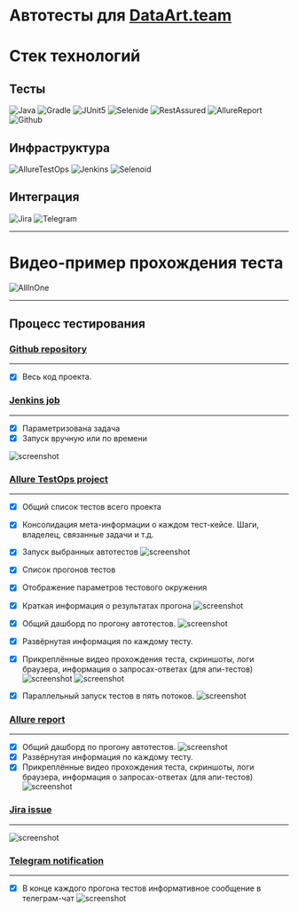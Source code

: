 # Автотесты для [DataArt.team](https://dataart.team "DataArt.team")
# Стек технологий
## Тесты
![Java](readmeResources/Java.png)
![Gradle](readmeResources/Gradle.png)
![JUnit5](readmeResources/JUnit5.png)
![Selenide](readmeResources/Selenide.png)
![RestAssured](readmeResources/RestAssured.png)
![AllureReport](readmeResources/AllureReport.png)
![Github](readmeResources/Github.png)
## Инфраструктура
![AllureTestOps](readmeResources/AllureTestOps.png)
![Jenkins](readmeResources/Jenkins.png)
![Selenoid](readmeResources/Selenoid.png)
## Интеграция
![Jira](readmeResources/Jira.png)
![Telegram](readmeResources/Telegram.png)

---------------

# Видео-пример прохождения теста
![AllInOne](readmeResources/AllInOne.gif)

---------------

## Процесс тестирования

### [Github repository](https://github.com/Gorbatenko/qa_guru_4_home_24 "Github repository")

---------------
- [x] Весь код проекта.
### [Jenkins job](https://jenkins.autotests.cloud/view/QA.GURU_4/job/C04-G14-Vitaliy-qa_guru_4_24_Diploma/ "Jenkins job")

---------------
- [x] Параметризована задача
- [x] Запуск вручную или по времени

![screenshot](readmeResources/1.PNG)
### [Allure TestOps project](https://allure.autotests.cloud/project/180/dashboards "Allure TestOps")

---------------
- [x] Общий список тестов всего проекта
- [x] Консолидация мета-информации о каждом тест-кейсе. Шаги, владелец, связанные задачи и т.д.
- [x] Запуск выбранных автотестов 
![screenshot](readmeResources/9.PNG)

- [x] Список прогонов тестов
- [x] Отображение параметров тестового окружения
- [x] Краткая информация о результатах прогона
![screenshot](readmeResources/6.PNG)
- [x] Общий дашборд по прогону автотестов.
![screenshot](readmeResources/7.PNG)
- [x] Развёрнутая информация по каждому тесту.
- [x] Прикреплённые видео прохождения теста, скриншоты, логи браузера, информация о запросах-ответах (для апи-тестов)
![screenshot](readmeResources/8.PNG)
![screenshot](readmeResources/13.PNG)
- [x] Параллельный запуск тестов в пять потоков.
![screenshot](readmeResources/15.PNG)
### [Allure report](https://jenkins.autotests.cloud/view/QA.GURU_4/job/C04-G14-Vitaliy-qa_guru_4_24_Diploma/allure/ "Allure report")

---------------
- [x] Общий дашборд по прогону автотестов.
![screenshot](readmeResources/3.PNG)
- [x] Развёрнутая информация по каждому тесту. 
- [x] Прикреплённые видео прохождения теста, скриншоты, логи браузера, информация о запросах-ответах (для апи-тестов) 
![screenshot](readmeResources/4.PNG)
### [Jira issue](https://jira.autotests.cloud/browse/QC3-39 "Jira issue")

---------------
![screenshot](readmeResources/11.PNG)
### [Telegram notification](https://t.me/joinchat/1VaD2Kb36OlhOGRi "Telegram notification")

---------------
- [x] В конце каждого прогона тестов информативное сообщение в телеграм-чат
![screenshot](readmeResources/10.PNG)

